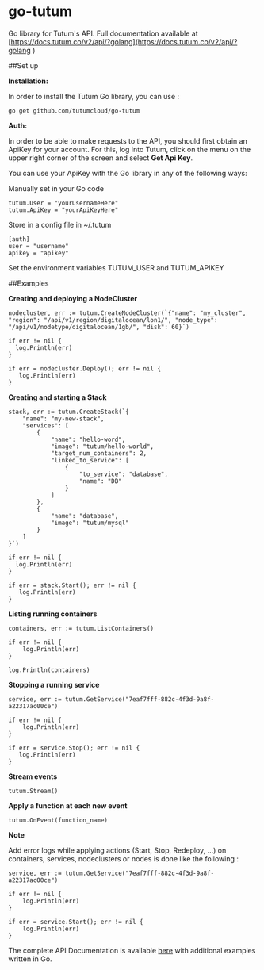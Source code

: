 go-tutum
========

Go library for Tutum's API. Full documentation available at [https://docs.tutum.co/v2/api/?golang](https://docs.tutum.co/v2/api/?golang
)

##Set up

**Installation:**

In order to install the Tutum Go library, you can use :

	go get github.com/tutumcloud/go-tutum


**Auth:**

In order to be able to make requests to the API, you should first obtain an ApiKey for your account. For this, log into Tutum, click on the menu on the upper right corner of the screen and select **Get Api Key**.

You can use your ApiKey with the Go library in any of the following ways:

Manually set in your Go code

	tutum.User = "yourUsernameHere"
	tutum.ApiKey = "yourApiKeyHere"

Store in a config file in ~/.tutum

	[auth]
	user = "username"
	apikey = "apikey"

Set the environment variables TUTUM_USER and TUTUM_APIKEY

##Examples

**Creating and deploying a NodeCluster**

```
nodecluster, err := tutum.CreateNodeCluster(`{"name": "my_cluster", "region": "/api/v1/region/digitalocean/lon1/", "node_type": "/api/v1/nodetype/digitalocean/1gb/", "disk": 60}`)

if err != nil {
  log.Println(err)
}

if err = nodecluster.Deploy(); err != nil {
   log.Println(err)
}
```

**Creating and starting a Stack**

```
stack, err := tutum.CreateStack(`{
    "name": "my-new-stack",
    "services": [
        {
            "name": "hello-word",
            "image": "tutum/hello-world",
            "target_num_containers": 2,
            "linked_to_service": [
                {
                    "to_service": "database",
                    "name": "DB"
                }
            ]
        },
        {
            "name": "database",
            "image": "tutum/mysql"
        }
    ]
}`)

if err != nil {
  log.Println(err)
}

if err = stack.Start(); err != nil {
   log.Println(err)
}
```

**Listing running containers**

```
containers, err := tutum.ListContainers()

if err != nil {
	log.Println(err)
}

log.Println(containers)
```

**Stopping a running service**

```
service, err := tutum.GetService("7eaf7fff-882c-4f3d-9a8f-a22317ac00ce")

if err != nil {
	log.Println(err)
}

if err = service.Stop(); err != nil {
   log.Println(err)
}
```

**Stream events**

```
tutum.Stream()
```

**Apply a function at each new event**

```
tutum.OnEvent(function_name)

```

**Note** 

Add error logs while applying actions (Start, Stop, Redeploy, ...) on containers, services, nodeclusters or nodes is done like the following :

```
service, err := tutum.GetService("7eaf7fff-882c-4f3d-9a8f-a22317ac00ce")

if err != nil {
	log.Println(err)
}

if err = service.Start(); err != nil {
	log.Println(err)
}

```

The complete API Documentation is available [here](https://docs.tutum.co/v2/api/) with additional examples written in Go.
